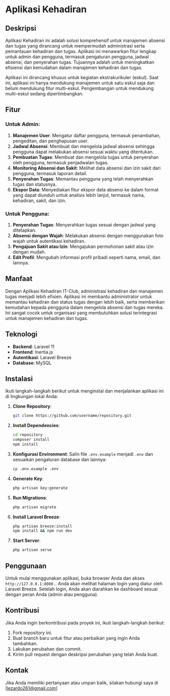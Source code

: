 # Aplikasi Kehadiran 

## Deskripsi

Aplikasi Kehadiran ini adalah solusi komprehensif untuk manajemen absensi dan tugas yang dirancang untuk mempermudah administrasi serta pemantauan kehadiran dan tugas. Aplikasi ini menawarkan fitur lengkap untuk admin dan pengguna, termasuk pengaturan pengguna, jadwal absensi, dan penyerahan tugas. Tujuannya adalah untuk meningkatkan efisiensi dan kemudahan dalam manajemen kehadiran dan tugas.

Aplikasi ini dirancang khusus untuk kegiatan ekstrakurikuler (eskul). Saat ini, aplikasi ini hanya mendukung manajemen untuk satu eskul saja dan belum mendukung fitur multi-eskul. Pengembangan untuk mendukung multi-eskul sedang dipertimbangkan.


## Fitur

### Untuk Admin:
1. **Manajemen User**: Mengatur daftar pengguna, termasuk penambahan, pengeditan, dan penghapusan user.
2. **Jadwal Absensi**: Membuat dan mengelola jadwal absensi sehingga pengguna dapat melakukan absensi sesuai waktu yang ditentukan.
3. **Pembuatan Tugas**: Membuat dan mengelola tugas untuk penyerahan oleh pengguna, termasuk penjadwalan tugas.
4. **Monitoring Absensi dan Sakit**: Melihat data absensi dan izin sakit dari pengguna, termasuk laporan detail.
5. **Penyerahan Tugas**: Memantau pengguna yang telah menyerahkan tugas dan statusnya.
6. **Ekspor Data**: Menyediakan fitur ekspor data absensi ke dalam format yang dapat diunduh untuk analisis lebih lanjut, termasuk nama, kehadiran, sakit, dan izin.

### Untuk Pengguna:
1. **Penyerahan Tugas**: Menyerahkan tugas sesuai dengan jadwal yang ditetapkan.
2. **Absensi dengan Wajah**: Melakukan absensi dengan menggunakan foto wajah untuk autentikasi kehadiran.
3. **Pengajuan Sakit atau Izin**: Mengajukan permohonan sakit atau izin dengan mudah.
4. **Edit Profil**: Mengubah informasi profil pribadi seperti nama, email, dan lainnya.

## Manfaat

Dengan Aplikasi Kehadiran IT-Club, administrasi kehadiran dan manajemen tugas menjadi lebih efisien. Aplikasi ini membantu administrator untuk memantau kehadiran dan status tugas dengan lebih baik, serta memberikan kemudahan kepada pengguna dalam mengelola absensi dan tugas mereka. Ini sangat cocok untuk organisasi yang membutuhkan solusi terintegrasi untuk manajemen kehadiran dan tugas.

## Teknologi

- **Backend**: Laravel 11
- **Frontend**: Inertia.js
- **Autentikasi**: Laravel Breeze
- **Database**: MySQL

## Instalasi

Ikuti langkah-langkah berikut untuk menginstal dan menjalankan aplikasi ini di lingkungan lokal Anda:

1. **Clone Repository**:
    ```bash
    git clone https://github.com/username/repository.git
    ```

2. **Install Dependencies**:
    ```bash
    cd repository
    composer install
    npm install
    ```

3. **Konfigurasi Environment**:
    Salin file `.env.example` menjadi `.env` dan sesuaikan pengaturan database dan lainnya:
    ```bash
    cp .env.example .env
    ```

4. **Generate Key**:
    ```bash
    php artisan key:generate
    ```

5. **Run Migrations**:
    ```bash
    php artisan migrate
    ```

6. **Install Laravel Breeze**:
    ```bash
    php artisan breeze:install
    npm install && npm run dev
    ```

7. **Start Server**:
    ```bash
    php artisan serve
    ```

## Penggunaan

Untuk mulai menggunakan aplikasi, buka browser Anda dan akses ` http://127.0.0.1:8000.`. Anda akan melihat halaman login yang diatur oleh Laravel Breeze. Setelah login, Anda akan diarahkan ke dashboard sesuai dengan peran Anda (admin atau pengguna).

## Kontribusi

Jika Anda ingin berkontribusi pada proyek ini, ikuti langkah-langkah berikut:

1. Fork repository ini.
2. Buat branch baru untuk fitur atau perbaikan yang ingin Anda tambahkan.
3. Lakukan perubahan dan commit.
4. Kirim pull request dengan deskripsi perubahan yang telah Anda buat.

## Kontak

Jika Anda memiliki pertanyaan atau umpan balik, silakan hubungi saya di [lezardo261@gmail.com]
